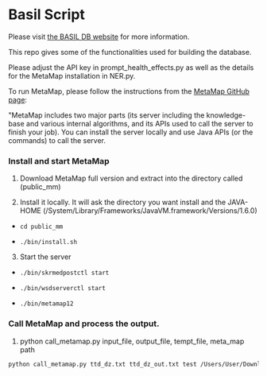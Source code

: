 # Basil Script

Please visit [the BASIL DB website](https://basil-db.github.io/info.html) for more information.

This repo gives some of the functionalities used for building the database.

Please adjust the API key in prompt_health_effects.py as well as the details for the MetaMap installation in NER.py.

To run MetaMap, please follow the instructions from the [MetaMap GitHub page](https://github.com/Bin-Chen-Lab/metamap): 

"MetaMap includes two major parts (its server including the knowledge-base and various internal algorithms, and its APIs used to call the server to finish your job).  You can install the server locally and use Java APIs (or the commands) to call the server.

### Install and start MetaMap

1)	Download MetaMap full version and extract into the directory called (public_mm)

2)	Install it locally. It will ask the directory you want install and the JAVA-HOME (/System/Library/Frameworks/JavaVM.framework/Versions/1.6.0)

  - 	cd public_mm
  - 	./bin/install.sh
  
3)	Start the server

  - 	./bin/skrmedpostctl start
  - 	./bin/wsdserverctl start
  - 	./bin/metamap12

### Call MetaMap and process the output. 

1)	python call_metamap.py input_file, output_file, tempt_file, meta_map path
```sh
python call_metamap.py ttd_dz.txt ttd_dz_out.txt test /Users/User/Downloads/public_mm/bin/metamap12
```
